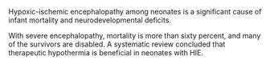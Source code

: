 Hypoxic-ischemic encephalopathy among neonates is a significant cause of infant mortality and neurodevelopmental deficits.

With severe encephalopathy, mortality is more than sixty percent, and many of the survivors are disabled. A systematic review concluded that therapeutic hypothermia is beneficial in neonates with HIE.
